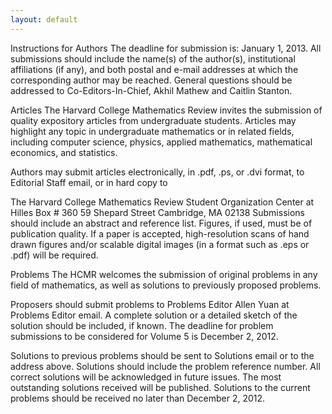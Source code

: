 ```yaml
---
layout: default
---
```


Instructions for Authors
The deadline for submission is: January 1, 2013.
All submissions should include the name(s) of the author(s), institutional affiliations (if any), and both postal and e-mail addresses at which the corresponding author may be reached. General questions should be addressed to Co-Editors-In-Chief, Akhil Mathew and Caitlin Stanton.

Articles
The Harvard College Mathematics Review invites the submission of quality expository articles from undergraduate students. Articles may highlight any topic in undergraduate mathematics or in related fields, including computer science, physics, applied mathematics, mathematical economics, and statistics.

Authors may submit articles electronically, in .pdf, .ps, or .dvi format, to Editorial Staff email, or in hard copy to

The Harvard College Mathematics Review
Student Organization Center at Hilles
Box # 360
59 Shepard Street
Cambridge, MA 02138
Submissions should include an abstract and reference list. Figures, if used, must be of publication quality. If a paper is accepted, high-resolution scans of hand drawn figures and/or scalable digital images (in a format such as .eps or .pdf) will be required.

Problems
The HCMR welcomes the submission of original problems in any field of mathematics, as well as solutions to previously proposed problems.

Proposers should submit problems to Problems Editor Allen Yuan at Problems Editor email. A complete solution or a detailed sketch of the solution should be included, if known. The deadline for problem submissions to be considered for Volume 5 is December 2, 2012.

Solutions to previous problems should be sent to Solutions email or to the address above. Solutions should include the problem reference number. All correct solutions will be acknowledged in future issues. The most outstanding solutions received will be published. Solutions to the current problems should be received no later than December 2, 2012.
